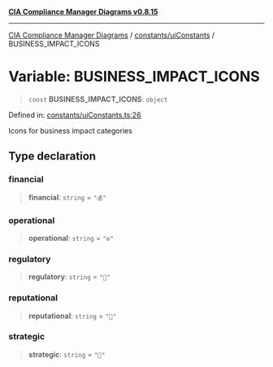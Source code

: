 [**CIA Compliance Manager Diagrams v0.8.15**](../../../README.md)

***

[CIA Compliance Manager Diagrams](../../../modules.md) / [constants/uiConstants](../README.md) / BUSINESS\_IMPACT\_ICONS

# Variable: BUSINESS\_IMPACT\_ICONS

> `const` **BUSINESS\_IMPACT\_ICONS**: `object`

Defined in: [constants/uiConstants.ts:26](https://github.com/Hack23/cia-compliance-manager/blob/50a3bb1fa64948444e36c06fee075b5043350db0/src/constants/uiConstants.ts#L26)

Icons for business impact categories

## Type declaration

### financial

> **financial**: `string` = `"💰"`

### operational

> **operational**: `string` = `"⚙️"`

### regulatory

> **regulatory**: `string` = `"📜"`

### reputational

> **reputational**: `string` = `"👥"`

### strategic

> **strategic**: `string` = `"🎯"`
